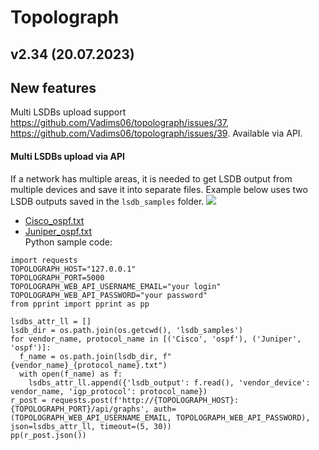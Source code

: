 # Topolograph

## v2.34 (20.07.2023)

## New features
Multi LSDBs upload support https://github.com/Vadims06/topolograph/issues/37, https://github.com/Vadims06/topolograph/issues/39. Available via API.

#### Multi LSDBs upload via API 
If a network has multiple areas, it is needed to get LSDB output from multiple devices and save it into separate files. Example below uses two LSDB outputs saved in the `lsdb_samples` folder.
![](https://github.com/Vadims06/topolograph/blob/2bdf44ea4701bd2d05531e9020c6bad38c945b4b/docs/release-notes/v2.34/multi_lsdb_upload_post_request.png)
* [Cisco_ospf.txt](https://github.com/Vadims06/topolograph/blob/3939983fdd859180a5ced8b2528bc558b106177a/docs/release-notes/v2.34/Cisco_ospf.txt)
* [Juniper_ospf.txt](https://github.com/Vadims06/topolograph/blob/3939983fdd859180a5ced8b2528bc558b106177a/docs/release-notes/v2.34/Juniper_ospf.txt)  
Python sample code:  
```
import requests
TOPOLOGRAPH_HOST="127.0.0.1"
TOPOLOGRAPH_PORT=5000
TOPOLOGRAPH_WEB_API_USERNAME_EMAIL="your login"
TOPOLOGRAPH_WEB_API_PASSWORD="your password"
from pprint import pprint as pp

lsdbs_attr_ll = []
lsdb_dir = os.path.join(os.getcwd(), 'lsdb_samples')
for vendor_name, protocol_name in [('Cisco', 'ospf'), ('Juniper', 'ospf')]:
  f_name = os.path.join(lsdb_dir, f"{vendor_name}_{protocol_name}.txt")
  with open(f_name) as f:
    lsdbs_attr_ll.append({'lsdb_output': f.read(), 'vendor_device': vendor_name, 'igp_protocol': protocol_name})
r_post = requests.post(f'http://{TOPOLOGRAPH_HOST}:{TOPOLOGRAPH_PORT}/api/graphs', auth=(TOPOLOGRAPH_WEB_API_USERNAME_EMAIL, TOPOLOGRAPH_WEB_API_PASSWORD),  json=lsdbs_attr_ll, timeout=(5, 30))
pp(r_post.json())
```
